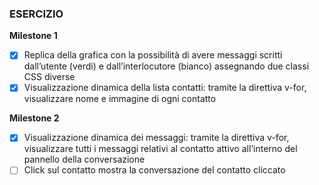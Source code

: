 ### ESERCIZIO
**Milestone 1**
- [X] Replica della grafica con la possibilità di avere messaggi scritti dall’utente (verdi) e dall’interlocutore (bianco) assegnando due classi CSS diverse
- [X] Visualizzazione dinamica della lista contatti: tramite la direttiva v-for, visualizzare nome e immagine di ogni contatto

**Milestone 2**
- [X] Visualizzazione dinamica dei messaggi: tramite la direttiva v-for, visualizzare tutti i messaggi relativi al contatto attivo all’interno del pannello della conversazione
- [ ] Click sul contatto mostra la conversazione del contatto cliccato